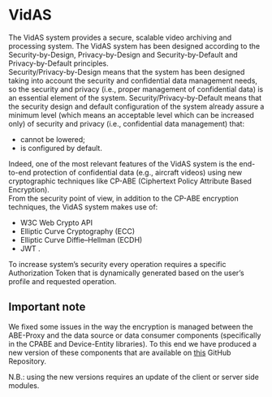 # VidAS  

The VidAS system provides a secure, scalable video archiving and processing system. The VidAS system has been designed according to the Security-by-Design, Privacy-by-Design and Security-by-Default and Privacy-by-Default principles.  
Security/Privacy-by-Design means that the system has been designed taking into account the security and confidential data management needs, so the security and privacy (i.e., proper management of confidential data) is an essential element of the system.   Security/Privacy-by-Default means that the security design and default configuration of the system already assure a minimum level (which means an acceptable level which can be increased only) of security and privacy (i.e., confidential data management) that:  
* cannot be lowered;  
* is configured by default.  

Indeed, one of the most relevant features of the VidAS system is the end-to-end protection of confidential data (e.g., aircraft videos) using new cryptographic techniques like CP-ABE (Ciphertext Policy Attribute Based Encryption).  
From the security point of view, in addition to the CP-ABE  encryption techniques, the VidAS system makes use of:  
* W3C Web Crypto API  
* Elliptic Curve Cryptography (ECC)  
* Elliptic Curve Diffie–Hellman (ECDH)  
* JWT .  

To increase system’s security every operation requires a specific Authorization Token that is dynamically generated based on the user’s profile and requested operation.

## Important note
We fixed some issues in the way the encryption is managed between the ABE-Proxy and the data source or data consumer components (specifically in the CPABE and Device-Entity libraries). To this end we have produced a new version of these components that are available on [this](https://github.com/FINCONS-IBD/MQTT-SeDEM) GitHub Repository.

N.B.: using the new versions requires an update of the client or server side modules.
